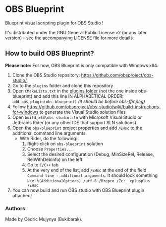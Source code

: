 # OBS Blueprint
Blueprint visual scripting plugin for OBS Studio !

It's distributed under the GNU General Public License v2 (or any later version) - see the accompanying LICENSE file for more details.

## How to build OBS Blueprint?

**Please note:** For now, OBS Blueprint is only compatible with Windows x64.

1. Clone the OBS Studio repository: https://github.com/obsproject/obs-studio/ 
2. Go to the `plugins` folder and clone this repository
3. Open `CMakeLists.txt` in the <ins>plugins folder</ins> (not the one inside obs-blueprint) and add this line IN ALPHABETICAL ORDER: `add_obs_plugin(obs-blueprint)` *(it should be before obs-ffmpeg)*
4. Follow https://github.com/obsproject/obs-studio/wiki/build-instructions-for-windows to generate the Visual Studio solution files
5. Open `build_x64\obs-studio.sln` with Microsoft Visual Studio or Jetbrains Rider (or any other IDE that support SLN solutions)
6. Open the `obs-blueprint` project properties and add `/EHsc` to the additional command line arguments.
    * With Rider, do the following:
        1. Right-click on `obs-blueprint` solution
        2. Choose `Properties...`
        3. Select the desired configuration (Debug, MinSizeRel, Release, RelWithDebInfo) on the left
        4. Go to `C/C++` tab
        5. At the very end of the list, add `/EHsc` at the end of the field `Command line - additional arguments`. It should look something like: `%(AdditionalOptions) /utf-8 /Brepro /Zc:__cplusplus /EHsc`
7. You can now build and run OBS studio with OBS Blueprint plugin attached!

### Authors

Made by Cédric Mujynya (Bukibarak).